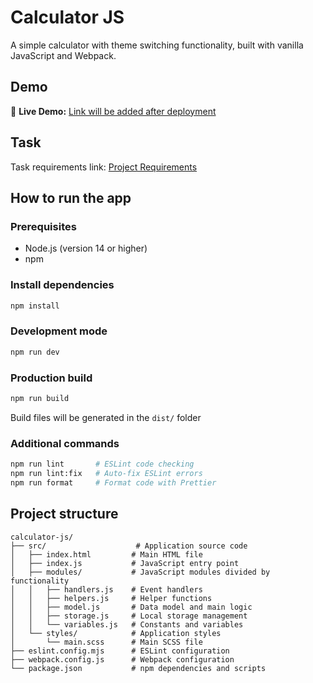 # Calculator JS

A simple calculator with theme switching functionality, built with vanilla JavaScript and Webpack.

## Demo

🚀 **Live Demo:** [Link will be added after deployment](https://calculator-js-woad.vercel.app/)

## Task

Task requirements link:
[Project Requirements](https://docs.google.com/document/d/1zpXXeSae-BlcxPKgw3DhxZA92cspVailrPYoaXSYrW8/edit?tab=t.0#heading=h.5dt3hghpa22f)

## How to run the app

### Prerequisites

- Node.js (version 14 or higher)
- npm

### Install dependencies

```bash
npm install
```

### Development mode

```bash
npm run dev
```

### Production build

```bash
npm run build
```

Build files will be generated in the `dist/` folder

### Additional commands

```bash
npm run lint       # ESLint code checking
npm run lint:fix   # Auto-fix ESLint errors
npm run format     # Format code with Prettier
```

## Project structure

```
calculator-js/
├── src/                    # Application source code
│   ├── index.html         # Main HTML file
│   ├── index.js           # JavaScript entry point
│   ├── modules/           # JavaScript modules divided by functionality
│   │   ├── handlers.js    # Event handlers
│   │   ├── helpers.js     # Helper functions
│   │   ├── model.js       # Data model and main logic
│   │   ├── storage.js     # Local storage management
│   │   └── variables.js   # Constants and variables
│   └── styles/            # Application styles
│       └── main.scss      # Main SCSS file
├── eslint.config.mjs      # ESLint configuration
├── webpack.config.js      # Webpack configuration
└── package.json           # npm dependencies and scripts
```
